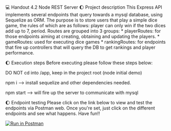 💻 Handout 4.2 Node REST Server
🌔 Project description
This Express API implements several endpoints that query towards a mysql database, using Sequelize as ORM. The purpose is to store users that play a simple dice game, the rules of which are as follows: player can only win if the two dices add up to 7, period.
Routes are grouped into 3 groups:
    * playerRoutes: for those endpoints aiming at creating, obtaining and updating the players.
    * gameRoutes: used for executing dice games
    * rankingRoutes: for endpoints that fire up controllers that will query the DB to get rankings and player performance.

🌔 Execution steps
Before executing please follow these steps below:

DO NOT cd into /app, keep in the project root (node initial demo)

npm i --> install sequelize and other dependencies needed.

npm start --> will fire up the server to communicate with mysql


🌔 Endpoint testing
Please click on the link below to view and test the endpoints via Postman web.
Once you're set, just click on the different endpoints and see what happens. Have fun!!

[![Run in Postman](https://run.pstmn.io/button.svg)](https://app.getpostman.com/run-collection/25968116-ed30ab9e-e857-4322-b076-c6b765f14ae9?action=collection%2Ffork&collection-url=entityId%3D25968116-ed30ab9e-e857-4322-b076-c6b765f14ae9%26entityType%3Dcollection%26workspaceId%3D57d04225-0c95-4842-86b9-1798df87390b)